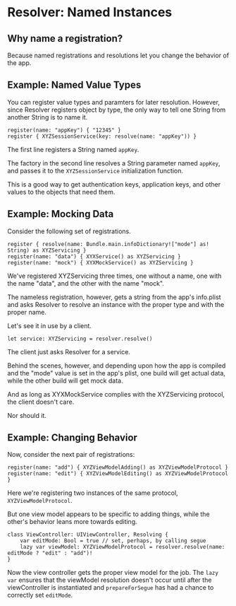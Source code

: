 #  Resolver: Named Instances

## Why name a registration?

Because named registrations and resolutions let you change the behavior of the app.

## Example: Named Value Types

You can register value types and paramters for later resolution. However, since Resolver registers object by type, the only way to tell one String from another String is to name it.

```
register(name: "appKey") { "12345" }
register { XYZSessionService(key: resolve(name: "appKey")) }
```

The first line registers a String named `appKey`.

The factory in the second line resolves a String parameter named `appKey`, and passes it to the `XYZSessionService` initialization function.

This is a good way to get authentication keys, application keys, and other values to the objects that need them.


## Example: Mocking Data

Consider the following set of registrations.

```
register { resolve(name: Bundle.main.infoDictionary!["mode"] as! String) as XYZServicing }
register(name: "data") { XYXService() as XYZServicing }
register(name: "mock") { XYXMockService() as XYZServicing }
```

We've registered XYZServicing three times, one without a name, one with the name "data", and the other with the name "mock".

The nameless registration, however, gets a string from the app's info.plist and asks Resolver to resolve an instance with the proper type and with the proper name.

Let's see it in use by a client.

```
let service: XYZServicing = resolver.resolve()
```

The client just asks Resolver for a service.

Behind the scenes, however, and depending upon how the app is compiled and the "mode" value is set in the app's plist, one build will get actual data, while the other build will get mock data.

And as long as XYXMockService complies with the XYZServicing protocol, the client doesn't care.

Nor should it.

## Example: Changing Behavior

Now, consider the next pair of registrations:

```
register(name: "add") { XYZViewModelAdding() as XYZViewModelProtocol }
register(name: "edit") { XYZViewModelEditing() as XYZViewModelProtocol }
```

Here we're registering two instances of the same protocol, `XYZViewModelProtocol`.

But one view model appears to be specific to adding things, while the other's behavior leans more towards editing.


```
class ViewController: UIViewController, Resolving {
    var editMode: Bool = true // set, perhaps, by calling segue
    lazy var viewModel: XYZViewModelProtocol = resolver.resolve(name: editMode ? "edit" : "add")!
}
```

Now the view controller gets the proper view model for the job. The `lazy var` ensures that the viewModel resolution doesn't occur until after the viewController is instantiated and `prepareForSegue` has had a chance to correctly set `editMode`.
